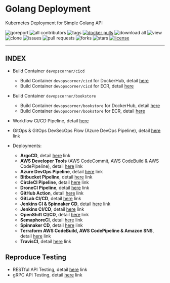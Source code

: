 # Golang Deployment

Kubernetes Deployment for Simple Golang API

![goreport](https://goreportcard.com/badge/github.com/devopscorner/golang-deployment)
![all contributors](https://img.shields.io/github/contributors/devopscorner/golang-deployment)
![tags](https://img.shields.io/github/v/tag/devopscorner/golang-deployment?sort=semver)
[![docker pulls](https://img.shields.io/docker/pulls/devopscorner/bookstore.svg)](https://hub.docker.com/r/devopscorner/bookstore/)
![download all](https://img.shields.io/github/downloads/devopscorner/golang-deployment/total.svg)
![view](https://views.whatilearened.today/views/github/devopscorner/golang-deployment.svg)
![clone](https://img.shields.io/badge/dynamic/json?color=success&label=clone&query=count&url=https://github.com/devopscorner/golang-deployment/blob/master/clone.json?raw=True&logo=github)
![issues](https://img.shields.io/github/issues/devopscorner/golang-deployment)
![pull requests](https://img.shields.io/github/issues-pr/devopscorner/golang-deployment)
![forks](https://img.shields.io/github/forks/devopscorner/golang-deployment)
![stars](https://img.shields.io/github/stars/devopscorner/golang-deployment)
[![license](https://img.shields.io/github/license/devopscorner/golang-deployment)](https://img.shields.io/github/license/devopscorner/golang-deployment)

---

## INDEX

- Build Container `devopscorner/cicd`
  - Build Container `devopscorner/cicd` for DockerHub, detail [here](https://github.com/devopscorner/devopscorner-container/blob/master/docs/container-cicd-dockerhub.md)
  - Build Container `devopscorner/cicd` for ECR, detail [here](https://github.com/devopscorner/devopscorner-container/blob/master/docs/container-cicd-ecr.md)

- Build Container `devopscorner/bookstore`
  - Build Container `devopscorner/bookstore` for DockerHub, detail [here](container-bookstore-dockerhub.md)
  - Build Container `devopscorner/bookstore` for ECR, detail [here](container-bookstore-ecr.md)

- Workflow CI/CD Pipeline, detail [here](workflow-cicd-bookstore-pipeline.md)

- GitOps & GitOps DevSecOps Flow (Azure DevOps Pipeline), detail [here](gitops-devsecops-flow-azure.md) link

- Deployments:
  - **ArgoCD**, detail [here](deployment-argocd.md) link
  - **AWS Developer Tools** (AWS CodeCommit, AWS CodeBuild & AWS CodePipeline), detail [here](deployment-aws-developer-tools.md) link
  - **Azure DevOps Pipeline**, detail [here](deployment-azure-devops.md) link
  - **Bitbucket Pipeline**, detail [here](deployment-bitbucket.md) link
  - **CircleCI Pipeline**, detail [here](deployment-circleci.md) link
  - **DroneCI Pipeline**, detail [here](deployment-droneci.md) link
  - **GitHub Action**, detail [here](deployment-github.md) link
  - **GitLab CI/CD**, detail [here](deployment-gitlab.md) link
  - **Jenkins CI & Spinnaker CD**, detail [here](deployment-jenkins-spinnaker.md) link
  - **Jenkins CI/CD**, detail [here](deployment-jenkins.md) link
  - **OpenShift CI/CD**, detail [here](deployment-openshift.md) link
  - **SemaphoreCI**, detail [here](deployment-semaphoreci.md) link
  - **Spinnaker CD**, detail [here](deployment-spinnaker.md) link
  - **Terraform AWS CodeBuild, AWS CodePipeline & Amazon SNS**, detail [here](deployment-terraform.md) link
  - **TravisCI**, detail [here](deployment-travisci.md) link


## Reproduce Testing

- RESTful API Testing, detail [here](test-restful-api.md) link
- gRPC API Testing, detail [here](test-grpc-api.md) link
